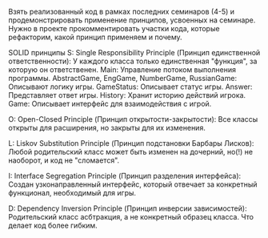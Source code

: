 Взять реализованный код в рамках последних семинаров (4-5) и продемонстрировать применение принципов,
усвоенных на семинаре.
Нужно в проекте прокомментировать участки кода, которые
рефакторим, какой принцип применяем и почему.

SOLID принципы
S: Single Responsibility Principle (Принцип единственной ответственности):
У каждого класса только единственная "функция", за которую он ответственен.
Main: Управление потоком выполнения программы.
AbstractGame, EngGame, NumberGame, RussianGame: Описывают логику игры.
GameStatus: Описывает статус игры.
Answer: Представляет ответ игры.
History: Хранит историю действий игрока.
Game: Описывает интерфейс для взаимодействия с игрой.

O: Open-Closed Principle (Принцип открытости-закрытости):
Все классы открыты для расширения, но закрыты для их изменения.

L: Liskov Substitution Principle (Принцип подстановки Барбары Лисков):
Любой родительский класс может быть изменен на дочерний, но(!) не наоборот, и код не "сломается".

I: Interface Segregation Principle (Принцип разделения интерфейса):
Создан узконаправленный интерфейс, который отвечает за конкретный функционал, необходимый для игры.

D: Dependency Inversion Principle (Принцип инверсии зависимостей):
Родительский класс асбтракция, а не конкретный образец класса. Что делает код более гибким.